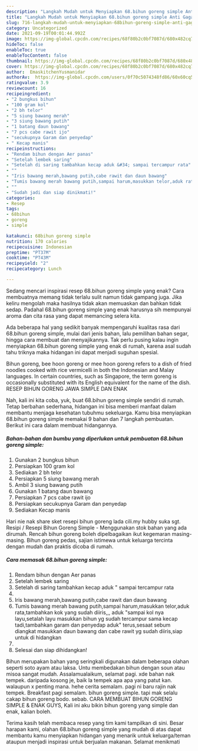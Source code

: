 ```yaml
---
description: "Langkah Mudah untuk Menyiapkan 68.bihun goreng simple Anti Gagal"
title: "Langkah Mudah untuk Menyiapkan 68.bihun goreng simple Anti Gagal"
slug: 716-langkah-mudah-untuk-menyiapkan-68bihun-goreng-simple-anti-gagal
category: Uncategorized
date: 2021-09-19T00:01:44.992Z
image: https://img-global.cpcdn.com/recipes/68f80b2c0bf7087d/680x482cq70/68bihun-goreng-simple-foto-resep-utama.jpg
hideToc: false
enableToc: true
enableTocContent: false
thumbnail: https://img-global.cpcdn.com/recipes/68f80b2c0bf7087d/680x482cq70/68bihun-goreng-simple-foto-resep-utama.jpg
cover: https://img-global.cpcdn.com/recipes/68f80b2c0bf7087d/680x482cq70/68bihun-goreng-simple-foto-resep-utama.jpg
author:  EmaskitchenYusmanidar
authorAv:  https://img-global.cpcdn.com/users/0f70c5074348fd86/60x60cq50/avatar.jpg
ratingvalue: 3.9
reviewcount: 16
recipeingredient:
- "2 bungkus bihun"
- "100 gram kol"
- "2 bh telor"
- "5 siung bawang merah"
- "3 siung bawang putih"
- "1 batang daun bawang"
- "7 pcs cabe rawit ijo"
- "secukupnya Garam dan penyedap"
- " Kecap manis"
recipeinstructions:
- "Rendam bihun dengan Aer panas"
- "Setelah lembek saring"
- "Setelah di saring tambahkan kecap aduk &#34; sampai tercampur rata"
- ""
- "Iris bawang merah,bawang putih,cabe rawit dan daun bawang"
- "Tumis bawang merah bawang putih,sampai harum,masukkan telor,aduk rata,tambahkan kok yang sudah diiris,,, aduk &#34;sampai kol nya layu,setalah layu masukkan bihun yg sudah tercampur sama kecap tadi,tambahkan garam dan penyedap aduk&#34; terus,sesaat sebum diangkat masukkan daun bawang dan cabe rawit yg sudah diiris,siap untuk di hidangkan"
- ""
- "Sudah jadi dan siap dinikmati!"
categories:
- Resep
tags:
- 68bihun
- goreng
- simple

katakunci: 68bihun goreng simple 
nutrition: 170 calories
recipecuisine: Indonesian
preptime: "PT37M"
cooktime: "PT43M"
recipeyield: "2"
recipecategory: Lunch

---
```



Sedang mencari inspirasi resep 68.bihun goreng simple yang enak? Cara membuatnya memang tidak terlalu sulit namun tidak gampang juga. Jika keliru mengolah maka hasilnya tidak akan memuaskan dan bahkan tidak sedap. Padahal 68.bihun goreng simple yang enak harusnya sih mempunyai aroma dan cita rasa yang dapat memancing selera kita.


Ada beberapa hal yang sedikit banyak mempengaruhi kualitas rasa dari 68.bihun goreng simple, mulai dari jenis bahan, lalu pemilihan bahan segar, hingga cara membuat dan menyajikannya. Tak perlu pusing kalau ingin menyiapkan 68.bihun goreng simple yang enak di rumah, karena asal sudah tahu triknya maka hidangan ini dapat menjadi suguhan spesial.

Bihun goreng, bee hoon goreng or mee hoon goreng refers to a dish of fried noodles cooked with rice vermicelli in both the Indonesian and Malay languages. In certain countries, such as Singapore, the term goreng is occasionally substituted with its English equivalent for the name of the dish. RESEP BIHUN GORENG JAWA SIMPLE DAN ENAK


Nah, kali ini kita coba, yuk, buat 68.bihun goreng simple sendiri di rumah. Tetap berbahan sederhana, hidangan ini bisa memberi manfaat dalam membantu menjaga kesehatan tubuhmu sekeluarga. Kamu bisa menyiapkan 68.bihun goreng simple memakai 9 bahan dan 7 langkah pembuatan. Berikut ini cara dalam membuat hidangannya.

<!--inarticleads1-->

##### Bahan-bahan dan bumbu yang diperlukan untuk pembuatan 68.bihun goreng simple:

1. Gunakan 2 bungkus bihun
1. Persiapkan 100 gram kol
1. Sediakan 2 bh telor
1. Persiapkan 5 siung bawang merah
1. Ambil 3 siung bawang putih
1. Gunakan 1 batang daun bawang
1. Persiapkan 7 pcs cabe rawit ijo
1. Persiapkan secukupnya Garam dan penyedap
1. Sediakan  Kecap manis


Hari nie nak share sket resepi bihun goreng lada cili.my hubby suka sgt. Resipi / Resepi Bihun Goreng Simple - Menggunakan stok bahan yang ada dirumah. Rencah bihun goreng boleh dipelbagaikan ikut kegemaran masing-masing. Bihun goreng pedas, sajian istimewa untuk keluarga tercinta dengan mudah dan praktis dicoba di rumah. 

<!--inarticleads2-->

##### Cara memasak 68.bihun goreng simple:

1. Rendam bihun dengan Aer panas
1. Setelah lembek saring
1. Setelah di saring tambahkan kecap aduk &#34; sampai tercampur rata
1. 
1. Iris bawang merah,bawang putih,cabe rawit dan daun bawang
1. Tumis bawang merah bawang putih,sampai harum,masukkan telor,aduk rata,tambahkan kok yang sudah diiris,,, aduk &#34;sampai kol nya layu,setalah layu masukkan bihun yg sudah tercampur sama kecap tadi,tambahkan garam dan penyedap aduk&#34; terus,sesaat sebum diangkat masukkan daun bawang dan cabe rawit yg sudah diiris,siap untuk di hidangkan
1. 
1. Selesai dan siap dihidangkan!

Bihun merupakan bahan yang seringkali digunakan dalam beberapa olahan seperti soto ayam atau laksa. Untu membedakan bihun dengan soun atau misoa sangat mudah. Assalamualaikum, selamat pagi. xde bahan nak tempek. daripada kosong je, baik la tempek apa apa yang patut kan. walaupun x penting mana. hehe cerita semalam. pagi ni baru rajin nak tempek. Breakfast pagi semalam. bihun goreng simple. tapi mak selalu cakap bihun goreng bodo. sebab. CARA MEMBUAT BIHUN GORENG SIMPLE &amp; ENAK GUYS, Kali ini aku bikin bihun goreng yang simple dan enak, kalian boleh. 

Terima kasih telah membaca resep yang tim kami tampilkan di sini. Besar harapan kami, olahan 68.bihun goreng simple yang mudah di atas dapat membantu kamu menyiapkan hidangan yang menarik untuk keluarga/teman ataupun menjadi inspirasi untuk berjualan makanan. Selamat menikmati
